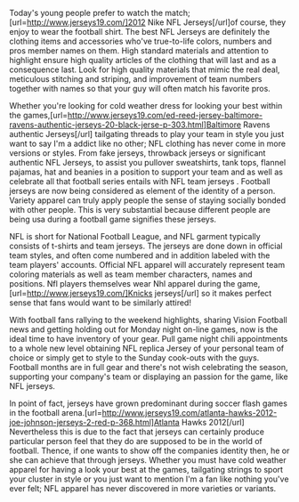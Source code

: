 Today's young people prefer to watch the match; [url=http://www.jerseys19.com/]2012 Nike NFL Jerseys[/url]of course, they enjoy to wear the football shirt. The best NFL Jerseys are definitely the clothing items and accessories who've true-to-life colors, numbers and pros member names on them. High standard materials and attention to highlight ensure high quality articles of the clothing that will last and as a consequence last. Look for high quality materials that mimic the real deal, meticulous stitching and striping, and improvement of team numbers together with names so that your guy will often match his favorite pros.

 Whether you're looking for cold weather dress for looking your best within the games,[url=http://www.jerseys19.com/ed-reed-jersey-baltimore-ravens-authentic-jerseys-20-black-jerse-p-303.html]Baltimore Ravens authentic Jerseys[/url] tailgating threads to play your team in style you just want to say I'm a addict like no other; NFL clothing has never come in more versions or styles. From fake jerseys, throwback jerseys or significant authentic NFL Jerseys, to assist you pullover sweatshirts, tank tops, flannel pajamas, hat and beanies in a position to support your team and as well as celebrate all that football series entails with NFL team jerseys . Football jerseys are now being considered as element of the identity of a person. Variety apparel can truly apply people the sense of staying socially bonded with other people. This is very substantial because different people are being usa during a football game signifies these jerseys. 

 NFL is short for National Football League, and NFL garment typically consists of t-shirts and team jerseys. The jerseys are done down in official team styles, and often come numbered and in addition labeled with the team players' accounts. Official NFL apparel will accurately represent team coloring materials as well as team member characters, names and positions. Nfl players themselves wear Nhl apparel during the game,[url=http://www.jerseys19.com/]Knicks jerseys[/url]
 so it makes perfect sense that fans would want to be similarly attired! 

 With football fans rallying to the weekend highlights, sharing Vision Football news and getting holding out for Monday night on-line games, now is the ideal time to have inventory of your gear. Pull game night chili appointments to a whole new level obtaining NFL replica Jersey of your personal team of choice or simply get to style to the Sunday cook-outs with the guys. Football months are in full gear and there's not wish celebrating the season, supporting your company's team or displaying an passion for the game, like NFL jerseys.

 In point of fact, jerseys have grown predominant during soccer flash games in the football arena.[url=http://www.jerseys19.com/atlanta-hawks-2012-joe-johnson-jerseys-2-red-p-368.html]Atlanta Hawks 2012[/url] Nevertheless this is due to the fact that jerseys can certainly produce particular person feel that they do are supposed to be in the world of football. Thence, if one wants to show off the companies identity then, he or she can achieve that through jerseys. Whether you must have cold weather apparel for having a look your best at the games, tailgating strings to sport your cluster in style or you just want to mention I'm a fan like nothing you've ever felt; NFL apparel has never discovered in more varieties or variants. 